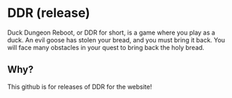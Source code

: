 # DDR (release)
Duck Dungeon Reboot, or DDR for short, is a game where you play as a duck. An evil goose has stolen your bread, and you must bring it back. You will face many obstacles in your quest to bring back the holy bread.

## Why?

This github is for releases of DDR for the website!
